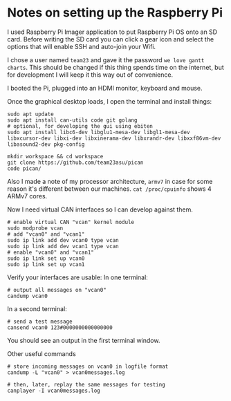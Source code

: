 # Notes on setting up the Raspberry Pi

I used Raspberry Pi Imager application to put Raspberry Pi OS onto an SD card. 
Before writing the SD card you can click a gear icon and select the options that will enable SSH and auto-join your Wifi.

I chose a user named `team23` and gave it the password `we love gantt charts`. 
This should be changed if this thing spends time on the internet, but for development I will keep it this way out of convenience.

I booted the Pi, plugged into an HDMI monitor, keyboard and mouse.

Once the graphical desktop loads, I open the terminal and install things:

```
sudo apt update
sudo apt install can-utils code git golang
# optional, for developing the gui using ebiten
sudo apt install libc6-dev libglu1-mesa-dev libgl1-mesa-dev libxcursor-dev libxi-dev libxinerama-dev libxrandr-dev libxxf86vm-dev libasound2-dev pkg-config

mkdir workspace && cd workspace
git clone https://github.com/team23asu/pican
code pican/
```

Also I made a note of my processor architecture, `armv7` in case for some reason it's different between our machines. `cat /proc/cpuinfo` shows 4 ARMv7 cores.

Now I need virtual CAN interfaces so I can develop against them.

```
# enable virtual CAN "vcan" kernel module
sudo modprobe vcan
# add "vcan0" and "vcan1"
sudo ip link add dev vcan0 type vcan
sudo ip link add dev vcan1 type vcan
# enable "vcan0" and "vcan1"
sudo ip link set up vcan0
sudo ip link set up vcan1
```

Verify your interfaces are usable:
In one terminal:
```
# output all messages on "vcan0"
candump vcan0
```

In a second terminal:
```
# send a test message
cansend vcan0 123#0000000000000000
```

You should see an output in the first terminal window.

Other useful commands

```
# store incoming messages on vcan0 in logfile format
candump -L "vcan0" > vcan0messages.log

# then, later, replay the same messages for testing
canplayer -I vcan0messages.log
```
